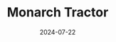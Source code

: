 ---  
layout: startup_page  
title: "Monarch Tractor"  
id: "monarchtractor.com"  
permalink: "/monarchtractormonarchtractor.com07222024/"  
website: "https://www.monarchtractor.com/"  
funding_round: "Series C"  
funding_amount: "$133M"  
investors: "Astanor, HH-CTBC Partnership, L.P., At One Ventures, PMV, The Welvaartsfonds"  
about: "Monarch Tractor develops and manufactures the MK-V, the world's first fully electric, driver-optional smart tractor, and the Wingspan AI farm management platform. Their focus is on creating clean, efficient, and economically viable solutions for farmers, addressing challenges like labor shortages and sustainability concerns. The company aims to improve farm profitability through automation, data analysis, and AI-powered features."  
markets: "Agriculture, Robotics, AI, AgTech, Electric Vehicle, Farming, Analytics, Artificial Intelligence (AI)"  
hq: "Livermore, California, United States"  
founded_year: "2017"  
linkedin: "https://www.linkedin.com/company/monarch-tractor"  
twitter: "https://twitter.com/MonarchTractor"  
instagram: ""  
facebook: "https://www.facebook.com/monarchtractor"  
crunchbase: "https://www.crunchbase.com/organization/monarch-tractors"  
pitchbook: "https://pitchbook.com/profiles/company/439255-45"  

date_display: "22-Jul-2024"  
date: "2024-07-22"

# SEO Optimization  
meta_title: "Monarch Tractor - Series C Funding ($133M)"  
meta_description: "Monarch Tractor, Monarch Tractor develops and manufactures the MK-V, the world's first fully electric, driver-optional smart tractor, and the Wingspan AI farm manageme..."  
meta_keywords: "Monarch Tractor, Agriculture, Robotics, AI, AgTech, Electric Vehicle, Farming, Analytics, Artificial Intelligence (AI), Series C funding"  
canonical_url: "https://startup.projectstartups.com/monarchtractormonarchtractor.com07222024/"  
---